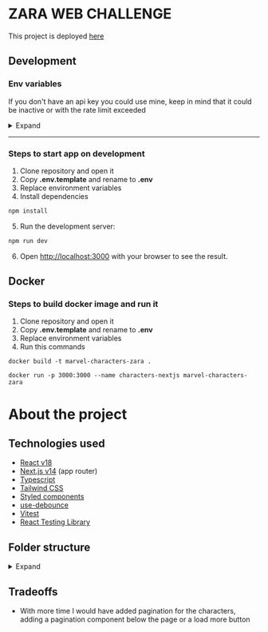 # ZARA WEB CHALLENGE
This project is deployed [here](https://zara-web-challenge-marvel.vercel.app/)

## Development
### Env variables
If you don't have an api key you could use mine, keep in mind that it could be inactive or with the rate limit exceeded
<details>
  <summary>Expand</summary>

```bash
MARVEL_PUBLIC_KEY="8c7a0326ecf5c36f3d3aaa51e3996bb6"
MARVEL_PRIVATE_KEY="80718026b8dbb764ac02058d12dd81751ca7f704"
```
</details>

---
### Steps to start app on development

1. Clone repository and open it
2. Copy **.env.template** and rename to **.env**
3. Replace environment variables
4. Install dependencies
```bash
npm install
```
5. Run the development server:
```bash
npm run dev
```
6. Open [http://localhost:3000](http://localhost:3000) with your browser to see the result.

## Docker
### Steps to build docker image and run it

1. Clone repository and open it
2. Copy **.env.template** and rename to **.env**
3. Replace environment variables
4. Run this commands
```
docker build -t marvel-characters-zara .

docker run -p 3000:3000 --name characters-nextjs marvel-characters-zara
```


# About the project
## Technologies used
- [React v18](https://react.dev/)
- [Next.js v14](https://nextjs.org/) (app router)
- [Typescript](https://www.typescriptlang.org/)
- [Tailwind CSS](https://tailwindcss.com/)
- [Styled components](https://styled-components.com/)
- [use-debounce](https://www.npmjs.com/package/use-debounce)
- [Vitest](https://vitest.dev/)
- [React Testing Library](https://testing-library.com/docs/react-testing-library/intro)


## Folder structure
<details>
  <summary>Expand</summary>

```bash
└── 📁zara-web-challenge-marvel
    └── .dockerignore
    └── .env.template # Template for .env file
    └── .eslintrc.json
    └── .gitignore
    └── Dockerfile
    └── README.md
    └── next.config.mjs
    └── package-lock.json
    └── package.json
    └── postcss.config.js
    └── 📁public # Static assets
        └── marvel.svg
    └── 📁src # Application code
        └── 📁app # App router folder
            └── 📁characters
                └── 📁[id]
                    └── page.tsx # Details Page
                └── 📁__tests__
                    └── CharactersLayout.test.tsx
                └── 📁favorites
                    └── page.tsx 
                └── layout.tsx
                └── page.tsx
            └── error.tsx
            └── favicon.ico
            └── globals.css
            └── layout.tsx
            └── not-found.tsx
            └── page.tsx
            └── providers.tsx
        └── 📁components # Shared components between features
            └── Counter.tsx
            └── HeartIconFilled.tsx
            └── HeartIconOutline.tsx
            └── SearchBar.tsx
            └── SearchIcon.tsx
            └── TopMenu.tsx
            └── 📁__tests__
                └── Counter.test.tsx
                └── HeartIconFilled.test.tsx
                └── HeartIconOutline.test.tsx
                └── SearchIcon.test.tsx
                └── TopMenu.test.tsx
            └── index.ts
        └── 📁features # Features folder to separate features in the future
            └── 📁characters
                └── 📁adapters # Adapters between api response and app entities
                    └── 📁__tests__
                        └── character.test.ts
                        └── comics.test.ts
                    └── character.ts
                    └── comics.ts
                    └── constants.ts
                    └── index.ts
                └── 📁api # Code to connect to api endpoints
                    └── 📁__mocks__
                        └── characters.ts
                        └── comics.ts
                    └── 📁__tests__
                        └── helpers.test.ts
                    └── constants.ts
                    └── helpers.ts
                    └── 📁interfaces
                        └── characters.interface.ts
                        └── comics.interface.ts
                    └── marvel-api.ts
                └── 📁components # Characters only components
                    └── CharacterCard.tsx
                    └── CharacterResume.tsx
                    └── CharactersGrid.tsx
                    └── ComicCard.tsx
                    └── ComicsList.tsx
                    └── FavoriteIcon.tsx
                    └── FavoritesCounter.tsx
                    └── 📁__tests__
                        └── CharacterCard.test.tsx
                        └── CharacterResume.test.tsx
                        └── CharactersGrid.test.tsx
                        └── ComicCard.test.tsx
                        └── ComicsList.test.tsx
                        └── FavoriteIcon.test.tsx
                        └── FavoritesCounter.test.tsx
                    └── index.ts
                    └── 📁styles # Styled components
                        └── StyledCharacterCard.tsx
                        └── StyledCharacterResume.tsx
                        └── StyledComicCard.tsx
                └── 📁context # Contexts
                    └── favorites.tsx
                └── 📁hooks # Custom hooks
                    └── useSearch.tsx
                └── 📁models # Model entities
                    └── character.ts
                    └── comic.ts
                    └── index.ts
        └── 📁styles # Global styles utils and constants
            └── globals.ts
            └── registry.tsx
            └── styled.d.ts
            └── theme.ts
        └── 📁utils # Utils for tests
            └── setupTest.ts
            └── test-utils.tsx
    └── tailwind.config.ts
    └── tsconfig.json
    └── vitest.config.mts # Vitest config
```
Folders named `__tests__` are for tests of that section

Folders named `__mocks__` are for mocks of that section

</details>

## Tradeoffs
- With more time I would have added pagination for the characters, adding a pagination component below the page or a load more button